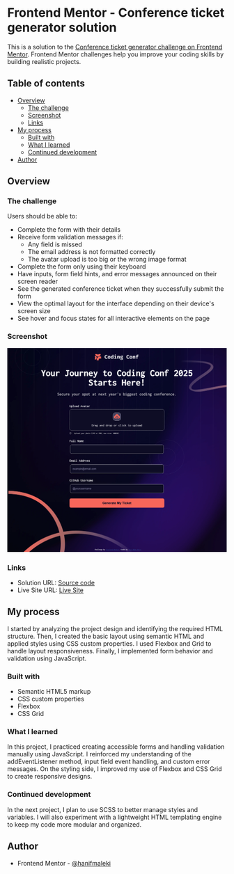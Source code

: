 
# Frontend Mentor - Conference ticket generator solution

This is a solution to the [Conference ticket generator challenge on Frontend Mentor](https://www.frontendmentor.io/challenges/conference-ticket-generator-oq5gFIU12w). Frontend Mentor challenges help you improve your coding skills by building realistic projects. 

## Table of contents

- [Overview](#overview)
  - [The challenge](#the-challenge)
  - [Screenshot](#screenshot)
  - [Links](#links)
- [My process](#my-process)
  - [Built with](#built-with)
  - [What I learned](#what-i-learned)
  - [Continued development](#continued-development)
- [Author](#author)

## Overview

### The challenge

Users should be able to:

- Complete the form with their details
- Receive form validation messages if:
  - Any field is missed
  - The email address is not formatted correctly
  - The avatar upload is too big or the wrong image format
- Complete the form only using their keyboard
- Have inputs, form field hints, and error messages announced on their screen reader
- See the generated conference ticket when they successfully submit the form
- View the optimal layout for the interface depending on their device's screen size
- See hover and focus states for all interactive elements on the page

### Screenshot

![](./screenshot.png)

### Links

- Solution URL: [Source code](https://your-solution-url.com)
- Live Site URL: [Live Site](https://hanifmaleki.github.io/Conference-Ticket/)

## My process

I started by analyzing the project design and identifying the required HTML structure. Then, I created the basic layout using semantic HTML and applied styles using CSS custom properties. I used Flexbox and Grid to handle layout responsiveness. Finally, I implemented form behavior and validation using JavaScript.

### Built with

- Semantic HTML5 markup
- CSS custom properties
- Flexbox
- CSS Grid

### What I learned

In this project, I practiced creating accessible forms and handling validation manually using JavaScript. I reinforced my understanding of the addEventListener method, input field event handling, and custom error messages. On the styling side, I improved my use of Flexbox and CSS Grid to create responsive designs.

### Continued development

In the next project, I plan to use SCSS to better manage styles and variables. I will also experiment with a lightweight HTML templating engine to keep my code more modular and organized.

## Author

- Frontend Mentor - [@hanifmaleki](https://www.frontendmentor.io/profile/hanifmaleki)
